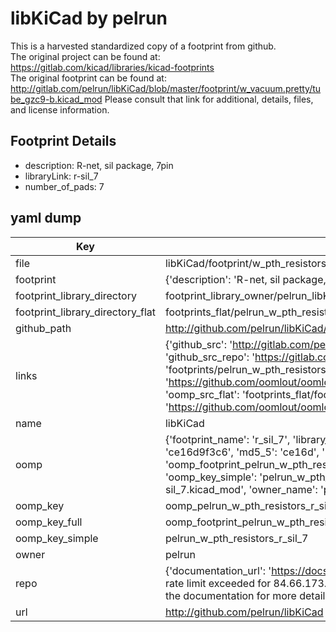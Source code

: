 # libKiCad by pelrun  
This is a harvested standardized copy of a footprint from github.  
The original project can be found at:  
https://gitlab.com/kicad/libraries/kicad-footprints  
The original footprint can be found at:
http://gitlab.com/pelrun/libKiCad/blob/master/footprint/w_vacuum.pretty/tube_gzc9-b.kicad_mod
Please consult that link for additional, details, files, and license information.  
## Footprint Details
* description: R-net, sil package, 7pin  
* libraryLink: r-sil_7  
* number_of_pads: 7  
## yaml dump  
| Key | Value |  
| --- | --- |  
| file | libKiCad/footprint/w_pth_resistors.pretty/r-sil_7.kicad_mod |  
| footprint | {'description': 'R-net, sil package, 7pin', 'libraryLink': 'r-sil_7', 'number_of_pads': 7} |  
| footprint_library_directory | footprint_library_owner/pelrun_libKiCad |  
| footprint_library_directory_flat | footprints_flat/pelrun_w_pth_resistors_r_sil_7/working |  
| github_path | http://github.com/pelrun/libKiCad/blob/master/footprint/w_pth_resistors.pretty/r-sil_7.kicad_mod |  
| links | {'github_src': 'http://gitlab.com/pelrun/libKiCad/blob/master/footprint/w_vacuum.pretty/tube_gzc9-b.kicad_mod', 'github_src_repo': 'https://gitlab.com/kicad/libraries/kicad-footprints', 'oomp_bot': 'footprints/pelrun_w_pth_resistors_r_sil_7/working', 'oomp_bot_github': 'https://github.com/oomlout/oomlout_oomp_footprint_bot/tree/main/footprints/pelrun_w_pth_resistors_r_sil_7/working', 'oomp_src_flat': 'footprints_flat/footprints_flat/pelrun_w_pth_resistors_r_sil_7/working', 'oomp_src_flat_github': 'https://github.com/oomlout/oomlout_oomp_footprint_src/tree/main/footprints_flat/pelrun_w_pth_resistors_r_sil_7/working'} |  
| name | libKiCad |  
| oomp | {'footprint_name': 'r_sil_7', 'library_name': 'w_pth_resistors', 'md5': 'ce16d9f3c6450cc9163a6403bd5014ae', 'md5_10': 'ce16d9f3c6', 'md5_5': 'ce16d', 'md5_6': 'ce16d9', 'oomp_key': 'oomp_pelrun_w_pth_resistors_r_sil_7', 'oomp_key_extra': 'oomp_footprint_pelrun_w_pth_resistors_r_sil_7', 'oomp_key_full': 'oomp_footprint_pelrun_w_pth_resistors_r_sil_7_ce16d9', 'oomp_key_simple': 'pelrun_w_pth_resistors_r_sil_7', 'original_filename': 'libKiCad/footprint/w_pth_resistors.pretty/r-sil_7.kicad_mod', 'owner_name': 'pelrun'} |  
| oomp_key | oomp_pelrun_w_pth_resistors_r_sil_7 |  
| oomp_key_full | oomp_footprint_pelrun_w_pth_resistors_r_sil_7 |  
| oomp_key_simple | pelrun_w_pth_resistors_r_sil_7 |  
| owner | pelrun |  
| repo | {'documentation_url': 'https://docs.github.com/rest/overview/resources-in-the-rest-api#rate-limiting', 'message': "API rate limit exceeded for 84.66.173.59. (But here's the good news: Authenticated requests get a higher rate limit. Check out the documentation for more details.)"} |  
| url | http://github.com/pelrun/libKiCad |  

